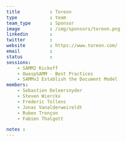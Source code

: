```yaml
---
title           : Toreon
type            : team
team_type       : Sponsor
image           : /img/sponsors/toreon.png
linkedin        :
twitter         :
website         : https://www.toreon.com/
email           :
status          :
sessions:
    - SAMM2 Kickoff
    - OwaspSAMM - Best Practices
    - SAMMv2 Establish the Document Model
members:
    - Sebastien Deleersnyder
    - Steven Wierckx
    - Frederic Tollens
    - Jonas Vanalderweireldt
    - Ruben Tronçon
    - Fabien Thalgott

notes :
---
```



